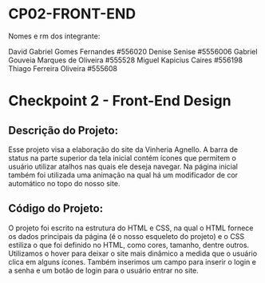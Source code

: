 # CP02-FRONT-END

Nomes e rm dos integrante:

David Gabriel Gomes Fernandes #556020
Denise Senise #5556006 
Gabriel Gouveia Marques de Oliveira #555528 
Miguel Kapicius Caires #556198 
Thiago Ferreira Oliveira #555608

# Checkpoint 2 - Front-End Design

## Descrição do Projeto:
Esse projeto visa a elaboração do site da Vinheria Agnello.
A barra de status na parte superior da tela inicial contém ícones que permitem o usuário utilizar atalhos nas quais ele deseja navegar.
Na página inicial também foi utilizada uma animação na qual há um modificador de cor automático no topo do nosso site.


## Código do Projeto:

O projeto foi escrito na estrutura do HTML e CSS, na qual o HTML fornece os dados principais da página (é o nosso esqueleto do projeto) e o CSS estiliza o que foi definido no HTML, como cores, tamanho, dentre outros.
Utilizamos o hover para deixar o site mais dinâmico a medida que o usuário clica em alguns ícones.
Também inserimos um campo para inserir o login e a senha e um botão de login para o usuário entrar no site.
